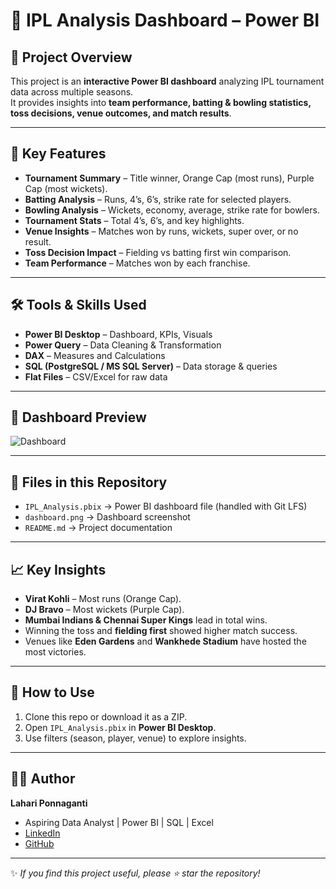 # 🏏 IPL Analysis Dashboard – Power BI

## 📌 Project Overview  
This project is an **interactive Power BI dashboard** analyzing IPL tournament data across multiple seasons.  
It provides insights into **team performance, batting & bowling statistics, toss decisions, venue outcomes, and match results**.  

---

## 🎯 Key Features  
- **Tournament Summary** – Title winner, Orange Cap (most runs), Purple Cap (most wickets).  
- **Batting Analysis** – Runs, 4’s, 6’s, strike rate for selected players.  
- **Bowling Analysis** – Wickets, economy, average, strike rate for bowlers.  
- **Tournament Stats** – Total 4’s, 6’s, and key highlights.  
- **Venue Insights** – Matches won by runs, wickets, super over, or no result.  
- **Toss Decision Impact** – Fielding vs batting first win comparison.  
- **Team Performance** – Matches won by each franchise.  

---

## 🛠 Tools & Skills Used  
- **Power BI Desktop** – Dashboard, KPIs, Visuals  
- **Power Query** – Data Cleaning & Transformation  
- **DAX** – Measures and Calculations  
- **SQL (PostgreSQL / MS SQL Server)** – Data storage & queries  
- **Flat Files** – CSV/Excel for raw data  

---

## 📸 Dashboard Preview  
![Dashboard](dashboard.png)  

---

## 📂 Files in this Repository  
- `IPL_Analysis.pbix` → Power BI dashboard file (handled with Git LFS)  
- `dashboard.png` → Dashboard screenshot  
- `README.md` → Project documentation  

---

## 📈 Key Insights  
- **Virat Kohli** – Most runs (Orange Cap).  
- **DJ Bravo** – Most wickets (Purple Cap).  
- **Mumbai Indians & Chennai Super Kings** lead in total wins.  
- Winning the toss and **fielding first** showed higher match success.  
- Venues like **Eden Gardens** and **Wankhede Stadium** have hosted the most victories.  

---

## 🚀 How to Use  
1. Clone this repo or download it as a ZIP.  
2. Open `IPL_Analysis.pbix` in **Power BI Desktop**.  
3. Use filters (season, player, venue) to explore insights.  

---

## 👩‍💻 Author  
**Lahari Ponnaganti**  
- Aspiring Data Analyst | Power BI | SQL | Excel  
- [LinkedIn](https://www.linkedin.com/in/lahariponnaganti)  
- [GitHub](https://github.com/LahariPonnaganti)  

---

✨ *If you find this project useful, please ⭐ star the repository!*  
